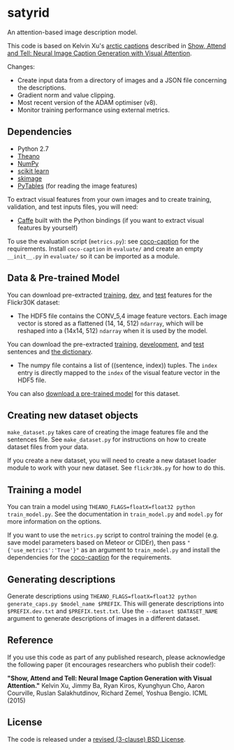 # satyrid

An attention-based image description model.

This code is based on Kelvin Xu's [arctic
captions](https://github.com/kelvinxu/arctic-captions) described in
[Show, Attend and Tell: Neural Image Caption Generation with Visual
Attention](http://arxiv.org/abs/1502.03044).

Changes:

* Create input data from a directory of images and a JSON
  file concerning the descriptions.
* Gradient norm and value clipping.
* Most recent version of the ADAM optimiser (v8).
* Monitor training performance using external metrics.

## Dependencies

* Python 2.7
* [Theano](http://www.deeplearning.net/software/theano)
* [NumPy](http://www.numpy.org/)
* [scikit learn](http://scikit-learn.org/stable/index.html)
* [skimage](http://scikit-image.org/docs/dev/api/skimage.html)
* [PyTables](http://www.pytables.org/) (for reading the image features)

To extract visual features from your own images and to create
training, validation, and test inputs files, you will need:

* [Caffe](http://www.caffe.org/) built with the Python bindings (if
  you want to extract visual features by yourself)

To use the evaluation script (`metrics.py`): see
[coco-caption](https://github.com/tylin/coco-caption) for the
requirements.  Install `coco-caption` in `evaluate/` and create an
empty `__init__.py` in `evaluate/` so it can be imported as a module.

## Data & Pre-trained Model

You can download pre-extracted [training](https://staff.fnwi.uva.nl/d.elliott/satyrid/train-cnn_features.hdf5), [dev](https://staff.fnwi.uva.nl/d.elliott/satyrid/dev-cnn_features.hdf5), and [test](https://staff.fnwi.uva.nl/d.elliott/satyrid/test-cnn_features.hdf5) features for the Flickr30K dataset:

* The HDF5 file contains the CONV_5,4 image feature vectors. Each
  image vector is stored as a flattened (14, 14, 512) `ndarray`, which
  will be reshaped into a (14x14, 512) `ndarray` when it is used by
  the model.

You can download the pre-extracted [training](https://staff.fnwi.uva.nl/d.elliott/satyrid/train.pkl), [development](https://staff.fnwi.uva.nl/d.elliott/satyrid/dev.pkl), and [test](https://staff.fnwi.uva.nl/d.elliott/satyrid/test.pkl) sentences and [the dictionary](https://staff.fnwi.uva.nl/d.elliott/satyrid/dictionary.pkl).

* The numpy file contains a list of ((sentence, index)) tuples. The
  `index` entry is directly mapped to the `index` of the visual
  feature vector in the HDF5 file.

You can also [download a pre-trained model](https://staff.fnwi.uva.nl/d.elliott/satyrid/flickr30k.model.tgz) for this dataset.
  
## Creating new dataset objects

`make_dataset.py` takes care of creating the image features file and
the sentences file.  See `make_dataset.py` for instructions on how to
create dataset files from your data.

If you create a new dataset, you will need to create a new dataset
loader module to work with your new dataset. See `flickr30k.py` for
how to do this.

## Training a model

You can train a model using `THEANO_FLAGS=floatX=float32 python
train_model.py`.  See the documentation in `train_model.py` and
`model.py` for more information on the options.

If you want to use the `metrics.py` script to control training the
model (e.g. save model parameters based on Meteor or CIDEr), then pass
`"{'use_metrics':'True'}"` as an argument to `train_model.py` and
install the dependencies for the
[coco-caption](https://github.com/tylin/coco-caption) for the
requirements.

## Generating descriptions

Generate descriptions using `THEANO_FLAGS=floatX=float32 python
generate_caps.py $model_name $PREFIX`. This will generate descriptions
into `$PREFIX.dev.txt` and `$PREFIX.test.txt`. Use the `--dataset
$DATASET_NAME` argument to generate descriptions of images in a
different dataset.

## Reference

If you use this code as part of any published research, please
acknowledge the following paper (it encourages researchers who publish
their code!):

**"Show, Attend and Tell: Neural Image Caption Generation with Visual
Attention."** Kelvin Xu, Jimmy Ba, Ryan Kiros, Kyunghyun Cho, Aaron
Courville, Ruslan Salakhutdinov, Richard Zemel, Yoshua Bengio. ICML
(2015)

## License

The code is released under a [revised (3-clause) BSD
License](http://directory.fsf.org/wiki/License:BSD_3Clause).
